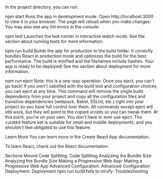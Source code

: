 In the project directory, you can run:

npm start
Runs the app in development mode.
Open http://localhost:3000 to view it in your browser.
The page will reload when you make changes.
You may also see any lint errors in the console.

npm test
Launches the test runner in interactive watch mode.
See the section about running tests for more information.

npm run build
Builds the app for production to the build folder.
It correctly bundles React in production mode and optimizes the build for the best performance.
The build is minified and the filenames include hashes.
Your app is ready to be deployed!
See the section about deployment for more information.

npm run eject
Note: this is a one-way operation. Once you eject, you can't go back!
If you aren't satisfied with the build tool and configuration choices, you can eject at any time. This command will remove the single build dependency from your project and copy all the configuration files and transitive dependencies (webpack, Babel, ESLint, etc.) right into your project so you have full control over them. All commands except eject will still work, but they will point to the copied scripts so you can tweak them. At this point, you're on your own.
You don't have to ever use eject. The curated feature set is suitable for small and middle deployments, and you shouldn't feel obligated to use this feature.

Learn More
You can learn more in the Create React App documentation.

To learn React, check out the React documentation.

Sections Moved
Code Splitting: Code Splitting
Analyzing the Bundle Size: Analyzing the Bundle Size
Making a Progressive Web App: Making a Progressive Web App
Advanced Configuration: Advanced Configuration
Deployment: Deployment
npm run build fails to minify: Troubleshooting
